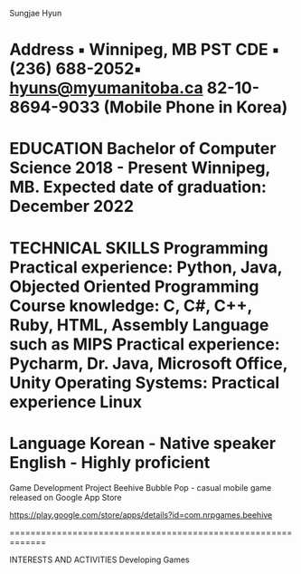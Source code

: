 Sungjae Hyun
 
Address ▪ Winnipeg, MB PST CDE ▪ (236) 688-2052▪ hyuns@myumanitoba.ca
82-10-8694-9033 (Mobile Phone in Korea)
=============================================================

EDUCATION 
Bachelor of Computer Science 2018 - Present Winnipeg, MB. Expected date of graduation: December 2022
=============================================================

TECHNICAL SKILLS
Programming Practical experience: Python, Java, Objected Oriented Programming Course knowledge: C, C#, C++, Ruby, HTML, Assembly Language such as MIPS
Practical experience: Pycharm, Dr. Java, Microsoft Office, Unity
Operating Systems: Practical experience Linux 
============================================================= 

Language
Korean - Native speaker
English - Highly proficient
=============================================================

Game Development Project
Beehive Bubble Pop - casual mobile game released on Google App Store

https://play.google.com/store/apps/details?id=com.nrpgames.beehive 
 
=============================================================

INTERESTS AND ACTIVITIES
Developing Games

